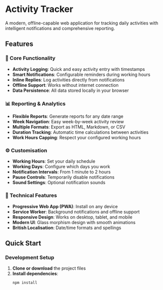 # Activity Tracker

A modern, offline-capable web application for tracking daily activities with intelligent notifications and comprehensive reporting.

## Features

### 🎯 Core Functionality
- **Activity Logging**: Quick and easy activity entry with timestamps
- **Smart Notifications**: Configurable reminders during working hours
- **Inline Replies**: Log activities directly from notifications
- **Offline Support**: Works without internet connection
- **Data Persistence**: All data stored locally in your browser

### 📊 Reporting & Analytics
- **Flexible Reports**: Generate reports for any date range
- **Week Navigation**: Easy week-by-week activity review
- **Multiple Formats**: Export as HTML, Markdown, or CSV
- **Duration Tracking**: Automatic time calculations between activities
- **Work Hours Capping**: Respect your configured working hours

### ⚙️ Customisation
- **Working Hours**: Set your daily schedule
- **Working Days**: Configure which days you work
- **Notification Intervals**: From 1 minute to 2 hours
- **Pause Controls**: Temporarily disable notifications
- **Sound Settings**: Optional notification sounds

### 🔧 Technical Features
- **Progressive Web App (PWA)**: Install on any device
- **Service Worker**: Background notifications and offline support
- **Responsive Design**: Works on desktop, tablet, and mobile
- **Modern UI**: Glass morphism design with smooth animations
- **British Localisation**: Date/time formats and spellings

## Quick Start

### Development Setup

1. **Clone or download** the project files
2. **Install dependencies**:
   ```bash
   npm install
